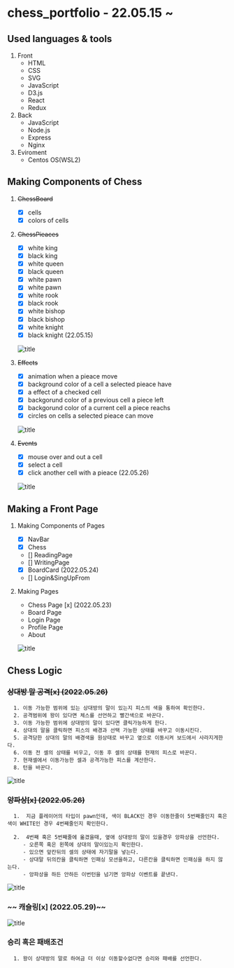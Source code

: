 # chess_portfolio - 22.05.15 ~

## Used languages & tools

1. Front
   - HTML
   - CSS
   - SVG
   - JavaScript
   - D3.js
   - React
   - Redux
2. Back
   - JavaScript
   - Node.js
   - Express
   - Nginx
3. Eviroment
   - Centos OS(WSL2)

## Making Components of Chess

1. ~~ChessBoard~~

   - [x] cells
   - [x] colors of cells

2. ~~ChessPieaces~~

   - [x] white king
   - [x] black king
   - [x] white queen
   - [x] black queen
   - [x] white pawn
   - [x] white pawn
   - [x] white rook
   - [x] black rook
   - [x] white bishop
   - [x] black bishop
   - [x] white knight
   - [x] black knight (22.05.15)

   ![title](Images/items.png)

3. ~~Effects~~

   - [x] animation when a pieace move
   - [x] background color of a cell a selected pieace have
   - [x] a effect of a checked cell
   - [x] backgorund color of a previous cell a piece left
   - [x] backgorund color of a current cell a piece reachs
   - [x] circles on cells a selected pieace can move

   ![title](Images/motion.gif)

4. ~~Events~~

   - [x] mouse over and out a cell
   - [x] select a cell
   - [x] click another cell with a pieace (22.05.26)

   ![title](Images/events.gif)

## Making a Front Page

1. Making Components of Pages

   - [x] NavBar
   - [x] Chess
   - [] ReadingPage
   - [] WritingPage
   - [x] BoardCard (2022.05.24)
   - [] Login&SingUpFrom

2. Making Pages

   - Chess Page [x] (2022.05.23)
   - Board Page
   - Login Page
   - Profile Page
   - About

   ![title](Images/front1.PNG)

## Chess Logic

### ~~상대방 말 공격[x] (2022.05.26)~~

      1. 이동 가능한 범위에 있는 상대방의 말이 있는지 피스의 색을 통하여 확인한다.
      2. 공격범위에 왕이 있다면 체스를 선언하고 빨간색으로 바꾼다.
      3. 이동 가능한 범위에 상대방의 말이 있다면 클릭가능하게 한다.
      4. 상대의 말을 클릭하면 피스의 배경과 선택 가능한 상태를 바꾸고 이동시킨다.
      5. 공격당한 상대의 말의 배경색을 원상태로 바꾸고 옆으로 이동시켜 보드에서 사라지게한다.
      6. 이동 전 셀의 상태를 비우고, 이동 후 셀의 상태를 현재의 피스로 바꾼다.
      7. 현재셀에서 이동가능한 셀과 공격가능한 피스를 계산한다.
      8. 턴을 바꾼다.

![title](Images/attackMotion.gif)

### ~~앙파상[x] (2022.05.26)~~

      1.  지금 플레이어의 타입이 pawn인데, 색이 BLACK인 경우 이동한줄이 5번째줄인지 혹은 색이 WHITE인 경우 4번째줄인지 확인한다.

      2.  4번째 혹은 5번째줄에 옮겼을때, 옆애 상대방의 말이 있을경우 앙파상을 선언한다.
         - 오른쪽 혹은 왼쪽에 상대의 말이있는지 확인한다.
         - 있으면 앞칸뒤의 셀의 상태에 자기말을 넣는다.
         - 상대말 뒤의칸을 클릭하면 인패싱 모션을하고, 다른칸을 클릭하면 인패싱을 하지 않는다.
         - 앙파상을 하든 안하든 이번턴을 넘기면 앙파상 이벤트를 끝낸다.

![title](Images/INPASSING.gif)

### ~~ 캐슬링[x] (2022.05.29)~~

![title](Images/castling.gif)

### 승리 혹은 패배조건

      1. 왕이 상대방의 말로 하여금 더 이상 이동할수없다면 승리와 패배를 선언한다.
